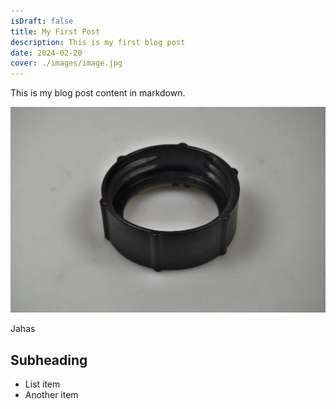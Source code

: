 ```yaml
---
isDraft: false
title: My First Post
description: This is my first blog post
date: 2024-02-20
cover: ./images/image.jpg
---
```


This is my blog post content in markdown.

![img](./images/image.jpg)

Jahas

## Subheading

- List item
- Another item
